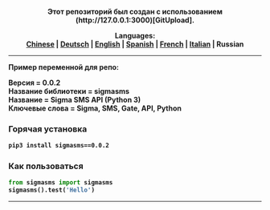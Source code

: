<p align="center"><b>Этот репозиторий был создан с использованием (http://127.0.0.1:3000)[GitUpload].</p>

<p align="center"><b>Languages:</b><br /><a href="https://github.com/markolofsen/sigmasms/blob/master/README_cn.md">Chinese</a> | <a href="https://github.com/markolofsen/sigmasms/blob/master/README_de.md">Deutsch</a> | <a href="https://github.com/markolofsen/sigmasms/blob/master/README.md">English</a> | <a href="https://github.com/markolofsen/sigmasms/blob/master/README_es.md">Spanish</a> | <a href="https://github.com/markolofsen/sigmasms/blob/master/README_fr.md">French</a> | <a href="https://github.com/markolofsen/sigmasms/blob/master/README_it.md">Italian</a> | <b>Russian</b></p>

---

Пример переменной для репо: 

Версия = 0.0.2 <br />
Название библиотеки = sigmasms <br />
Название = Sigma SMS API (Python 3) <br />
Ключевые слова = Sigma, SMS, Gate, API, Python <br />

### Горячая установка

```sh
pip3 install sigmasms==0.0.2
```


### Как пользоваться

```python
from sigmasms import sigmasms
sigmasms().test('Hello')
```



---

